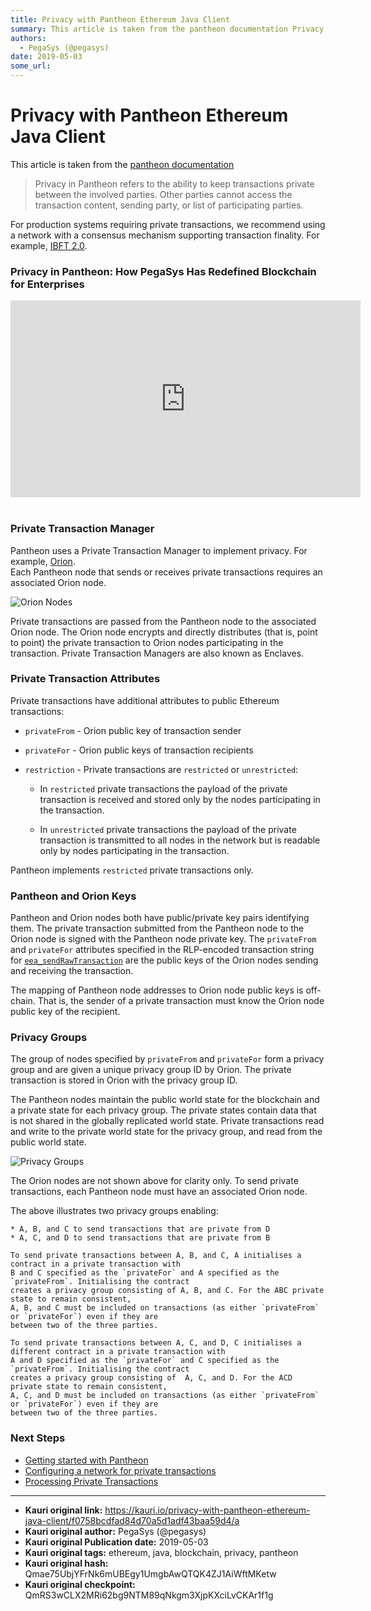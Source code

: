 ```yaml
---
title: Privacy with Pantheon Ethereum Java Client
summary: This article is taken from the pantheon documentation Privacy in Pantheon refers to the ability to keep transactions private between the involved parties. Other parties cannot access the transaction content, sending party, or list of participating parties. For production systems requiring private transactions, we recommend using a network with a consensus mechanism supporting transaction finality. For example, IBFT 2.0. Privacy in Pantheon- How PegaSys Has Redefined Blockchain for Enterprises Pr
authors:
  - PegaSys (@pegasys)
date: 2019-05-03
some_url: 
---
```


# Privacy with Pantheon Ethereum Java Client


This article is taken from the [pantheon documentation](https://github.com/PegaSysEng/pantheon/blob/master/docs/Privacy/Privacy-Overview.md)

> Privacy in Pantheon refers to the ability to keep transactions private between the involved parties. 
Other parties cannot access the transaction content, sending party, or list of participating parties. 

For production systems requiring private transactions, we recommend using a network  with a consensus mechanism supporting transaction finality. For example, [IBFT 2.0](https://github.com/PegaSysEng/pantheon/blob/master/docs/Consensus-Protocols/IBFT.md). 

### Privacy in Pantheon: How PegaSys Has Redefined Blockchain for Enterprises

<div align="center"><iframe width="560" height="315" src="https://www.youtube.com/embed/8l7SSZLyFL8" frameborder="0" allow="encrypted-media" allowfullscreen></iframe></div></br>

### Private Transaction Manager

Pantheon uses a Private Transaction Manager to implement privacy. For example, [Orion](http://docs.orion.pegasys.tech).  
Each Pantheon node that sends or receives private transactions requires an associated Orion node. 

![Orion Nodes](https://raw.githubusercontent.com/PegaSysEng/pantheon/master/docs/images/OrionNodes.png)

Private transactions are passed from the Pantheon node to the associated Orion node. The Orion node
encrypts and directly distributes (that is, point to point) the private transaction to Orion nodes 
participating in the transaction. Private Transaction Managers are also known as Enclaves.  

### Private Transaction Attributes

Private transactions have additional attributes to public Ethereum transactions: 

* `privateFrom` - Orion public key of transaction sender
* `privateFor` - Orion public keys of transaction recipients 
* `restriction` - Private transactions are `restricted` or `unrestricted`:  
  
    - In `restricted` private transactions the payload of the private transaction is received and stored only by 
    the nodes participating in the transaction. 

    - In `unrestricted` private transactions the payload of the private transaction is transmitted to all nodes
    in the network but is readable only by nodes participating in the transaction.   

Pantheon implements `restricted` private transactions only.

### Pantheon and Orion Keys

Pantheon and Orion nodes both have public/private key pairs identifying them. The private transaction 
submitted from the Pantheon node to the Orion node is signed with the Pantheon node private key. The 
`privateFrom` and `privateFor` attributes specified in the RLP-encoded transaction string for 
[`eea_sendRawTransaction`](https://github.com/PegaSysEng/pantheon/blob/master/docs/Reference/JSON-RPC-API-Methods.md#eea_sendrawtransaction) are the public keys
of the Orion nodes sending and receiving the transaction.  

The mapping of Pantheon node addresses to Orion node public keys is off-chain.  That is, the 
    sender of a private transaction must know the Orion node public key of the recipient.  
 
### Privacy Groups 

The group of nodes specified by `privateFrom` and  `privateFor` form a privacy group and 
are given a unique privacy group ID by Orion. The private transaction is stored in Orion with the privacy group ID. 

The Pantheon nodes maintain the public world state for the blockchain and a private state for each privacy group. 
The private states contain data that is not shared in the globally replicated world state. Private transactions read 
and write to the private world state for the privacy group, and read from the public world state.

![Privacy Groups](https://raw.githubusercontent.com/PegaSysEng/pantheon/master/docs/images/PrivacyGroups.png)

The Orion nodes are not shown above for clarity only.  To send private transactions, 
    each Pantheon node must have an associated Orion node. 

The above illustrates two privacy groups enabling: 

    * A, B, and C to send transactions that are private from D 
    * A, C, and D to send transactions that are private from B 

    To send private transactions between A, B, and C, A initialises a contract in a private transaction with
    B and C specified as the `privateFor` and A specified as the `privateFrom`. Initialising the contract 
    creates a privacy group consisting of A, B, and C. For the ABC private state to remain consistent, 
    A, B, and C must be included on transactions (as either `privateFrom` or `privateFor`) even if they are 
    between two of the three parties.

    To send private transactions between A, C, and D, C initialises a different contract in a private transaction with
    A and D specified as the `privateFor` and C specified as the `privateFrom`. Initialising the contract 
    creates a privacy group consisting of  A, C, and D. For the ACD private state to remain consistent, 
    A, C, and D must be included on transactions (as either `privateFrom` or `privateFor`) even if they are 
    between two of the three parties.

### Next Steps

- [Getting started with Pantheon](https://github.com/PegaSysEng/pantheon/blob/master/docs/Getting-Started/Getting-Started.md)
- [Configuring a network for private transactions](https://github.com/PegaSysEng/pantheon/blob/master/docs/Privacy/Configuring-Privacy.md)
- [Processing Private Transactions](https://github.com/PegaSysEng/pantheon/blob/master/docs/Privacy/Private-Transaction-Processing.md)


---

- **Kauri original link:** https://kauri.io/privacy-with-pantheon-ethereum-java-client/f0758bcdfad84d70a5d1adf43baa59d4/a
- **Kauri original author:** PegaSys (@pegasys)
- **Kauri original Publication date:** 2019-05-03
- **Kauri original tags:** ethereum, java, blockchain, privacy, pantheon
- **Kauri original hash:** Qmae75UbjYFrNk6mUBEgy1UmgbAwQTQK4ZJ1AiWftMKetw
- **Kauri original checkpoint:** QmRS3wCLX2MRi62bg9NTM89qNkgm3XjpKXciLvCKAr1f1g



